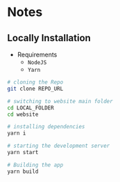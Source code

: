 # Notes

## Locally Installation

- Requirements
  - `NodeJS`
  - `Yarn`

```sh
# cloning the Repo
git clone REPO_URL

# switching to website main folder
cd LOCAL_FOLDER
cd website

# installing dependencies
yarn i

# starting the development server
yarn start

# Building the app
yarn build
```
